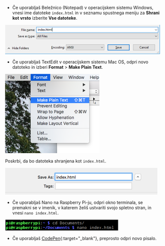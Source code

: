  -  Če uporabljaš Beležnico (Notepad) v operacijskem sistemu Windows, vnesi ime datoteke `index.html` in v seznamu spustnega meniju za **Shrani kot vrsto** izberite **Vse datoteke**.

  ![Shrani kot HTML s pomočjo Beležnice](images/save-as-html-notepad.png)

 - Če uporabljaš TextEdit v operacijskem sistemu Mac OS, odpri novo datoteko in izberi **Format** > **Make Plain Text**.

  ![Mac naredi navadno besedilo](images/mac-make-plaintext.png)

  Poskrbi, da bo datoteka shranjena kot `index.html`.

  ![Shranjevanje v Mac kot HTML](images/mac-name-file.png)

 - Če uporabljaš Nano na Raspberry Pi-ju, odpri okno terminala, se premakni se v imenik, v katerem želiš ustvariti svojo spletno stran, in vnesi `nano index.html`.

  ![Nano ustvarja HTML](images/pi-html-nano.png)

 - Če uporabljaš [CodePen](http://codepen.io){:target="_blank"}, preprosto odpri novo pisalo.
